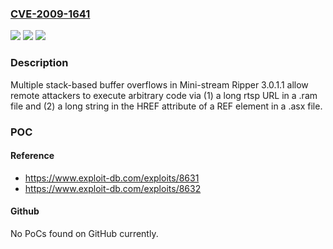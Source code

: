 ### [CVE-2009-1641](https://cve.mitre.org/cgi-bin/cvename.cgi?name=CVE-2009-1641)
![](https://img.shields.io/static/v1?label=Product&message=n%2Fa&color=blue)
![](https://img.shields.io/static/v1?label=Version&message=n%2Fa&color=blue)
![](https://img.shields.io/static/v1?label=Vulnerability&message=n%2Fa&color=brighgreen)

### Description

Multiple stack-based buffer overflows in Mini-stream Ripper 3.0.1.1 allow remote attackers to execute arbitrary code via (1) a long rtsp URL in a .ram file and (2) a long string in the HREF attribute of a REF element in a .asx file.

### POC

#### Reference
- https://www.exploit-db.com/exploits/8631
- https://www.exploit-db.com/exploits/8632

#### Github
No PoCs found on GitHub currently.

